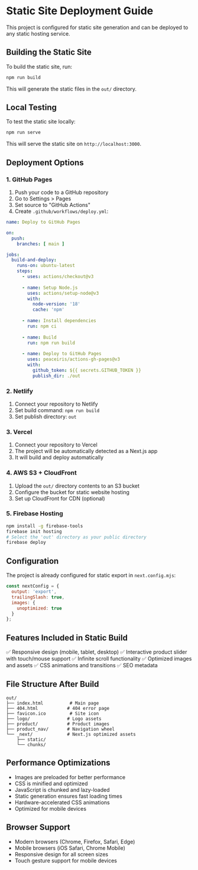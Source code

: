 # Static Site Deployment Guide

This project is configured for static site generation and can be deployed to any static hosting service.

## Building the Static Site

To build the static site, run:

```bash
npm run build
```

This will generate the static files in the `out/` directory.

## Local Testing

To test the static site locally:

```bash
npm run serve
```

This will serve the static site on `http://localhost:3000`.

## Deployment Options

### 1. GitHub Pages
1. Push your code to a GitHub repository
2. Go to Settings > Pages
3. Set source to "GitHub Actions"
4. Create `.github/workflows/deploy.yml`:

```yaml
name: Deploy to GitHub Pages

on:
  push:
    branches: [ main ]

jobs:
  build-and-deploy:
    runs-on: ubuntu-latest
    steps:
      - uses: actions/checkout@v3
      
      - name: Setup Node.js
        uses: actions/setup-node@v3
        with:
          node-version: '18'
          cache: 'npm'
          
      - name: Install dependencies
        run: npm ci
        
      - name: Build
        run: npm run build
        
      - name: Deploy to GitHub Pages
        uses: peaceiris/actions-gh-pages@v3
        with:
          github_token: ${{ secrets.GITHUB_TOKEN }}
          publish_dir: ./out
```

### 2. Netlify
1. Connect your repository to Netlify
2. Set build command: `npm run build`
3. Set publish directory: `out`

### 3. Vercel
1. Connect your repository to Vercel
2. The project will be automatically detected as a Next.js app
3. It will build and deploy automatically

### 4. AWS S3 + CloudFront
1. Upload the `out/` directory contents to an S3 bucket
2. Configure the bucket for static website hosting
3. Set up CloudFront for CDN (optional)

### 5. Firebase Hosting
```bash
npm install -g firebase-tools
firebase init hosting
# Select the 'out' directory as your public directory
firebase deploy
```

## Configuration

The project is already configured for static export in `next.config.mjs`:

```javascript
const nextConfig = {
  output: 'export',
  trailingSlash: true,
  images: {
    unoptimized: true
  }
};
```

## Features Included in Static Build

✅ Responsive design (mobile, tablet, desktop)
✅ Interactive product slider with touch/mouse support
✅ Infinite scroll functionality
✅ Optimized images and assets
✅ CSS animations and transitions
✅ SEO metadata

## File Structure After Build

```
out/
├── index.html          # Main page
├── 404.html           # 404 error page
├── favicon.ico         # Site icon
├── logo/              # Logo assets
├── product/           # Product images
├── product_nav/       # Navigation wheel
└── _next/             # Next.js optimized assets
    ├── static/
    └── chunks/
```

## Performance Optimizations

- Images are preloaded for better performance
- CSS is minified and optimized
- JavaScript is chunked and lazy-loaded
- Static generation ensures fast loading times
- Hardware-accelerated CSS animations
- Optimized for mobile devices

## Browser Support

- Modern browsers (Chrome, Firefox, Safari, Edge)
- Mobile browsers (iOS Safari, Chrome Mobile)
- Responsive design for all screen sizes
- Touch gesture support for mobile devices
